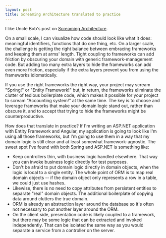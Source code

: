 ```yaml
--- 
layout: post
title: Screaming Architecture translated to practice
---
```


I like Uncle Bob's post on [Screaming Architecture](https://blog.8thlight.com/uncle-bob/2011/09/30/Screaming-Architecture.html).

On a small scale, I can visualize how code should look like what it does: meaningful identifiers, functions that do one thing, etc.  On a larger
scale, the challenge is getting the right balance between embracing frameworks and keeping them at arms' length.  Tight coupling to frameworks
can add friction by obscuring your domain with generic framework-management code.  But adding too many extra layers to hide the frameworks can add even more 
friction, especially if the extra layers prevent you from using the frameworks idiomatically.

If you use the right frameworks the right way, your project may scream "Spring!" or "Entity Framework!" but, in return, the frameworks eliminate the clutter of tedious 
boilerplate code, which makes it possible for your project to scream "Accounting system!" at the same time.  The key is to choose and leverage frameworks that make your domain
logic stand out, rather than obscure it, and to accept that trying to hide the frameworks might be counterproductive. 

How does that translate in practice?  If I'm writing an ASP.NET application with Entity Framework and Angular, my application is going to look like I'm using all those
frameworks, but I'm going to use them in a way that my domain logic is still clear and at least somewhat framework-agnostic.  The sweet spot I've 
found with both Spring and ASP.NET is something like:

* Keep controllers thin, with business logic handled elsewhere.  That way you can invoke business logic directly for test purposes.
* Don't be afraid to put domain logic directly in domain objects, when the logic is local to a single entity.  The whole point of ORM is to map
real domain objects -- if the domain object only represents a row in a table, we could just use hashes.
* Likewise, there is no need to copy attributes from persistent entities to separate "real" domain objects.  The additional boilerplate of copying data around clutters the 
true domain.
* ORM is already an abstraction layer around the database so it's often not necessary to put another layer around the ORM.  
* On the client side, presentation code is likely coupled to a framework, but there may be some logic that can be extracted and invoked 
independently.  That can be isolated the same way as you would separate a service from a controller on the server.
